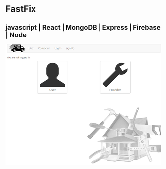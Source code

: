 # FastFix
## javascript | React | MongoDB | Express | Firebase | Node

![FastFix](https://raw.githubusercontent.com/edobb/FastFix/master/ffSS.PNG)

